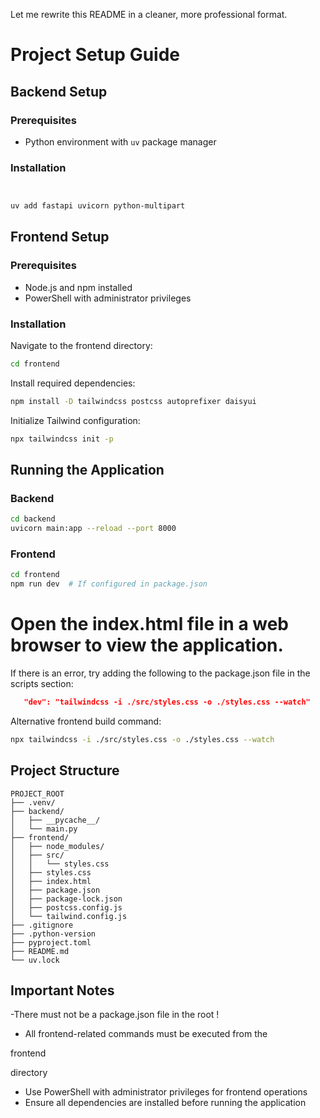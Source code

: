 Let me rewrite this README in a cleaner, more professional format.

# Project Setup Guide

## Backend Setup

### Prerequisites
- Python environment with `uv` package manager

### Installation
```bash


uv add fastapi uvicorn python-multipart
```

## Frontend Setup

### Prerequisites
- Node.js and npm installed
- PowerShell with administrator privileges

### Installation
Navigate to the frontend directory:
```bash
cd frontend
```

Install required dependencies:
```bash
npm install -D tailwindcss postcss autoprefixer daisyui
```

Initialize Tailwind configuration:
```bash
npx tailwindcss init -p
```

## Running the Application

### Backend
```bash
cd backend
uvicorn main:app --reload --port 8000
```

### Frontend
```bash
cd frontend
npm run dev  # If configured in package.json
```

# Open the index.html file in a web browser to view the application.

If there is an error, try adding the following to the package.json file in the scripts section:
```json
   "dev": "tailwindcss -i ./src/styles.css -o ./styles.css --watch"
```

Alternative frontend build command:
```bash
npx tailwindcss -i ./src/styles.css -o ./styles.css --watch
```

## Project Structure
```
PROJECT_ROOT
├── .venv/
├── backend/
│   ├── __pycache__/
│   └── main.py
├── frontend/
│   ├── node_modules/
│   ├── src/
│   │   └── styles.css
│   ├── styles.css
│   ├── index.html
│   ├── package.json
│   ├── package-lock.json
│   ├── postcss.config.js
│   └── tailwind.config.js
├── .gitignore
├── .python-version
├── pyproject.toml
├── README.md
└── uv.lock
```

## Important Notes
-There must not be a package.json file in the root !
- All frontend-related commands must be executed from the 

frontend

 directory
- Use PowerShell with administrator privileges for frontend operations
- Ensure all dependencies are installed before running the application